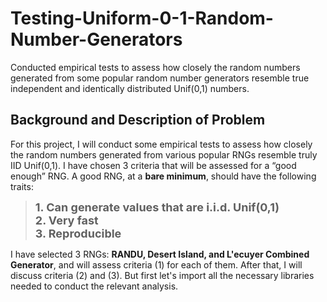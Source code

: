 # Testing-Uniform-0-1-Random-Number-Generators
Conducted empirical tests to assess how closely the random numbers generated from some popular random number generators resemble true independent and identically distributed Unif(0,1) numbers.
## Background and Description of Problem
For this project, I will conduct some empirical tests to assess how closely the random numbers generated from various popular RNGs resemble truly IID Unif(0,1). I have chosen 3 criteria that will be assessed for a “good enough” RNG. A good RNG, at a **bare minimum**, should have the following traits:

>**<font size="4">1. Can generate values that are i.i.d. Unif(0,1)</font>** <br>
**<font size="4">2. Very fast </font>** <br>
**<font size="4">3. Reproducible </font>** <br>


I have selected 3 RNGs: **RANDU, Desert Island, and L'ecuyer Combined Generator**, and will assess criteria (1) for each of them. After that, I will discuss criteria (2) and (3). But first let's import all the necessary libraries needed to conduct the relevant analysis.
